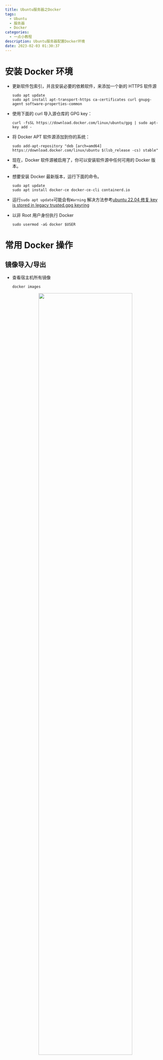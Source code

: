 ```yaml
---
title: Ubuntu服务器之Docker
tags:
  - Ubuntu
  - 服务器
  - Docker
categories:
  - 一点小教程
description: Ubuntu服务器配置Docker环境
date: 2023-02-03 01:30:37
---
```


# 安装 Docker 环境

- 更新软件包索引，并且安装必要的依赖软件，来添加一个新的 HTTPS 软件源
  ```
  sudo apt update
  sudo apt install apt-transport-https ca-certificates curl gnupg-agent software-properties-common
  ```
- 使用下面的 curl 导入源仓库的 GPG key：
  ```
  curl -fsSL https://download.docker.com/linux/ubuntu/gpg | sudo apt-key add -
  ```
- 将 Docker APT 软件源添加到你的系统：
  ```
  sudo add-apt-repository "deb [arch=amd64] https://download.docker.com/linux/ubuntu $(lsb_release -cs) stable"
  ```
- 现在，Docker 软件源被启用了，你可以安装软件源中任何可用的 Docker 版本。

- 想要安装 Docker 最新版本，运行下面的命令。
  ```
  sudo apt update
  sudo apt install docker-ce docker-ce-cli containerd.io
  ```
- 运行`sudo apt update`可能会有`Warning`
  解决方法参考[ubuntu 22.04 修复 key is stored in legacy trusted.gpg keyring](https://blog.csdn.net/jiang_huixin/article/details/127186567)
- 以非 Root 用户身份执行 Docker
  ```
  sudo usermod -aG docker $USER
  ```

# 常用 Docker 操作

## 镜像导入/导出

- 查看宿主机所有镜像

  ```
  docker images
  ```

  <div align=center><img src="https://cdn.jsdelivr.net/gh/MTChaoyi/Blog@main/source/_posts/.pic/2023-02-03-12-41-29.png" width = 80%/></div>

- 使用`save`命令，通过镜像 id 导出镜像到宿主机当前文件夹下

  ```
  docker save -o qinglong.tar whyour/qinglong:latest
  ```

  <div align=center><img src="https://cdn.jsdelivr.net/gh/MTChaoyi/Blog@main/source/_posts/.pic/2023-02-03-12-45-36.png" width = 80%/></div>

- 执行以下命令进行镜像导入
  ```
  docker load < qinglong.tar
  ```

## 更改镜像储存位置

- 默认情况下 Docker 容器的存放位置在`/var/lib/docker`目录下面
- 可以通过下面命令查看具体位置
  ```
  sudo docker info | grep "Docker Root Dir"
  ```
- 解决默认存储容量不足的情况，最直接且最有效的方法就是挂载新的分区到该目录。但是在原有系统空间不变的情况下，所以采用软链接的方式，修改镜像和容器的存放路径达到同样的目的。

  ```
  # 停掉Docker服务
  $ systemctl restart docker

  # 停掉Docker服务
  $ service docker stop
  ```

- 然后移动整个`/var/lib/docker`目录到空间不较大的目的路径。这时候启动 `Docker` 时发现存储目录依旧是 `/var/lib/docker` 目录，但是实际上是存储在数据盘 `/data/docker` 上了

  ```
  # 移动原有的内容
  $ mv /var/lib/docker /data/docker

  # 进行链接
  $ ln -sf /data/docker /var/lib/docker
  ```

# Docker 应用

## 青龙面板(自动化助手)

1. 在 dockers 官方镜像列表中拉取最新版的青龙镜像

```
docker pull whyour/qinglong:latest
```

2. 创建青龙面板容器，容器名 qinglong 文件夹名 ql 端口 5700

```
# 复制下列命令在ssh执行(先安装docker)
# 注:$PWD请修改为实际你想安装的路径
不想修改的，直接复制
docker run -dit \
  -v $PWD/ql/config:/ql/config \
  -v $PWD/ql/log:/ql/log \
  -v $PWD/ql/db:/ql/db \
  -v $PWD/ql/repo:/ql/repo \
  -v $PWD/ql/raw:/ql/raw \
  -v $PWD/ql/scripts:/ql/scripts \
  -v $PWD/ql/jbot:/ql/jbot \
  -p 5700:5700 \
  --name qinglong \
  --hostname qinglong \
  --restart unless-stopped \
  whyour/qinglong:latest
```

3. 访问 http://服务器 IP:5700 进行面板配置

4. 如果没有进入配置向导，请在 SSH 终端下执行如下命令查看账号及密码

```
docker exec -it qinglong cat /ql/config/auth.json
```

### 青龙面板基础命令

```shell
#重启青龙容器
docker restart 你的容器名

#更新青龙
docker exec -it qinglong ql update

#更新青龙并编译
docker exec -it qinglong ql restart

#拉取自定义仓库
docker exec -it qinglong ql repo https://ghproxy.com/https://github.com/whyour/hundun.git "quanx" "tokens|caiyun|didi|donate|fold|Env"

#拉取单个脚本
docker exec -it qinglong ql raw https://ghproxy.com/https://raw.githubusercontent.com/moposmall/Script/main/Me/jx_cfd.js

#删除7天前的所有日志
docker exec -it qinglong ql rmlog 7

#启动bot
docker exec -it qinglong ql bot

#导出互助码
docker exec -it qinglong ql code

#通知测试
docker exec -it qinglong notify test test

#立即执行脚本
docker exec -it qinglong task test.js now

#并行执行脚本
docker exec -it qinglong task test.js conc
```

### 部署 BiliBiliTool (B 站自动任务工具)

- [BiliBiliTool 项目地址](https://github.com/RayWangQvQ/BiliBiliToolPro)

1. 安装 dotnet 环境
   编辑青龙的 extra.sh 文件，添加如下指令：

```bash
# 安装 dotnet 环境
curl -sSL https://ghproxy.com/https://raw.githubusercontent.com/RayWangQvQ/BiliBiliToolPro/main/qinglong/ray-dotnet-install.sh | bash /dev/stdin --no-official
```

<div align=center><img src="https://cdn.jsdelivr.net/gh/MTChaoyi/Blog@main/source/_posts/.pic/2023-02-03-15-40-53.png" width = 80%/></div>

2. 重启青龙容器，或在宿主机中执行`docker exec -it qinglong bash /ql/data/config/extra.sh`，其中`qinglong`是你的容器名

3. 登录青龙面板并修改配置
青龙面板，`配置文件`页。
修改 `RepoFileExtensions="js py"` 为 `RepoFileExtensions="js py sh"`
保存配置。
<div align=center><img src="https://cdn.jsdelivr.net/gh/MTChaoyi/Blog@main/source/_posts/.pic/2023-02-03-15-49-09.png" width = 80%/></div>

4. 在青龙面板中添加拉库定时任务
   订阅管理(没提到的不要动)

```
名称：Bilibili
类型：公开仓库
链接：https://github.com/RayWangQvQ/BiliBiliToolPro.git
定时类型：crontab
定时规则：2 2 28 * *
白名单：bili_task_.+\.sh
文件后缀：sh
```

保存后，点击运行按钮，运行拉库。

5. 在青龙定时任务中，点击运行`bili扫码登录`任务，查看运行日志，扫描日志中的二维码进行登录。
登录成功后，会将 cookie 保存到青龙的环境变量中
<div align=center><img src="https://cdn.jsdelivr.net/gh/MTChaoyi/Blog@main/source/_posts/.pic/2023-02-03-15-53-06.png" width = 80%/></div>

6. 拉库时，如果服务器在国内，访问 GitHub 速度慢，可以在仓库地址前加上 `https://ghproxy.com/` 进行加速, 如：`ql repo https://ghproxy.com/https://github.com/RayWangQvQ/BiliBiliToolPro.git "bili_task_"`

7. 在`环境变量`中自定义配置

- 是否跳过执行任务
  用于特殊情况下，通过配置灵活的开启和关闭整个应用.
  | TITLE | CONTENT |
  | ---------- | -------------- |
  | 值域 | [true,false] |
  | 默认值 | false |
  | 环境变量 | `Ray_Security__IsSkipDailyTask` |
- 请求 B 站接口时头部传递的 User-Agent
  | TITLE | CONTENT |
  | ---------- | -------------- |
  | 值域 | 字符串，可以 F12 从自己的浏览器获取 |
  | 默认值 | Mozilla/5.0 (Macintosh; Intel Mac OS X 10_15_3) AppleWebKit/537.36 (KHTML, like Gecko) Chrome/87.0.4280.66 Safari/537.36 Edg/87.0.664.41 |
  | 环境变量 | `Ray_Security__UserAgent` |
- 是否开启观看视频任务
  | TITLE | CONTENT |
  | ---------- | -------------- |
  | 值域 | [true,false] |
  | 默认值 | true |
  | 环境变量 | `Ray_DailyTaskConfig__IsWatchVideo` |
- 是否开启分享视频任务
  | TITLE | CONTENT |
  | ---------- | -------------- |
  | 值域 | [true,false] |
  | 默认值 | true |
  | 环境变量 | `Ray_DailyTaskConfig__IsShareVideo` |
- 每日投币数量
  | TITLE | CONTENT |
  | ---------- | -------------- |
  | 值域 | [0,5]，为安全考虑，程序内部还会做验证，最大不能超过 5 |
  | 默认值 | 5 |
  | 环境变量 | `Ray_DailyTaskConfig__NumberOfCoins` |
- 投币时是否同时点赞
  | TITLE | CONTENT |
  | ---------- | -------------- |
  | 值域 | [true,false] |
  | 默认值 | false |
  | 环境变量 | `Ray_DailyTaskConfig__SelectLike` |
- 每月几号自动充电
  使用大会员免费赠送的 B 币券自动充电，如不使用，每个月结束会自动失效。没有 B 币券或 B 币券余额不足 2，不会进行充电。
  | TITLE | CONTENT |
  | ---------- | -------------- |
  | 值域 | [-1,31]，-1 表示不指定，默认月底最后一天；0 表示不充电 |
  | 默认值 | -1 |
  | 环境变量 | `Ray_DailyTaskConfig__DayOfAutoCharge` |
- 每月几号自动领取会员权益
  | TITLE | CONTENT |
  | ---------- | -------------- |
  | 值域 | [-1,31]，-1 表示不指定，默认每月 1 号；0 表示不领取 |
  | 默认值 | 1 |
  | 环境变量 | `Ray_DailyTaskConfig__DayOfReceiveVipPrivilege` |
- 每月几号进行直播中心银瓜子兑换硬币
  | TITLE | CONTENT |
  | ---------- | -------------- |
  | 值域 | [-1,31]，-1 表示不指定，默认每月最后一天；-2 表示每天；0 表示不进行兑换 |
  | 默认值 | -1 |
  | 环境变量 | `Ray_DailyTaskConfig__DayOfExchangeSilver2Coin` |
- Lv6 后开启硬币白嫖模式
  | TITLE | CONTENT |
  | ---------- | -------------- |
  | 值域 | [true,false]，true 表示开启，Lv6 的账号不会投币 |
  | 默认值 | false |
  | 环境变量 | `Ray_DailyTaskConfig__SaveCoinsWhenLv6` |
- 推送通知到[PushPlus](http://www.pushplus.plus/)
  | TITLE | CONTENT |
  | ---------- | -------------- |
  | 值域 | 一串字符串 |
  | 默认值 | 空 |
  | 环境变量 | `Ray_Serilog__WriteTo__9__Args__token` |

## qbittorrent (磁链下载)

1. 拉取镜像(4.4.3 以上版本可能有 bug)

```
docker pull linuxserver/qbittorrent:4.4.3
```

2. 创建对应目录并编写 Docker-Compose 文件

```
cd ~/Docker
mkdir qBittorrent #创建qbitorrent数据文件夹
cd qBittorrent
mkdir config downloads #创建配置文件目录与下载目录
vim docker-compose.yml #创建并编辑文件
```

3. vim 复制如下内容并按需修改

```
version: "2"
services:
  qbittorrent:
    image: linuxserver/qbittorrent:4.4.3
    container_name: qbittorrent
    environment:
      - PUID=1000
      - PGID=1000
      - TZ=Asia/Shanghai # 你的时区
      - UMASK_SET=022
      - WEBUI_PORT=8081 # 将此处修改成你欲使用的 WEB 管理平台端口
    volumes:
      - /home/mtchaoyi/Docker/qBittorrent/config:/config # 绝对路径请修改为自己的config文件夹
      - /home/mtchaoyi/sda1/qBittorrent:/downloads # 绝对路径请修改为自己的downloads文件夹
    ports:
      # 要使用的映射下载端口与内部下载端口，可保持默认，安装完成后在管理页面仍然可以改成其他端口。
      - 6881:6881
      - 6881:6881/udp
      # 此处WEB UI 目标端口与内部端口务必保证相同，见问题1
      - 8081:8081
    restart: unless-stopped
```

4. 执行 docker-compose

```
docker-compose up -d
```

5. 执行后，如果得法，访问`ip:web-ui-port`即可进入管理页面。默认用户名密码`admin` `adminadmin`

## bitwarden (密码管理器)

1. 拉取镜像(使用大佬改的 vaultwarden)

```
docker pull vaultwarden/server
```

2. 创建对应目录

```
cd ~/Docker
mkdir vaultwarden #创建vaultwarden数据文件夹
```

3. 按需修改执行

```
docker run -d \
--name=bitwarden_rs \
-e WEBSOCKET_ENABLED=true \
-e LOG_FILE=/data/bitwarden.log \
-p 3011:80 -p 3012:3012 \
-v ~/Docker/vaultwarden/:/data/ \
--restart=always \
vaultwarden/server:latest
```

> 注：
> --name=你想要在 docker 里面显示的名字(可选，方便后续管理)
> 80 和 3012 的设置端口不能冲突
> --restart=always 自动重启

## YesPlayMusic (高颜值的第三方网易云播放器)

> 项目地址 [qier222/YesPlayMusic](https://github.com/qier222/YesPlayMusic)

1. 克隆代码仓库

```
git clone https://github.com/qier222/YesPlayMusic.git
```

2. 进入目录

```
cd YesPlayMusic
```

3. 构建 Docker 镜像 (构建时间看服务器性能)

```
docker build -t yesplaymusic .
```

4. 启动 Docker 容器

```
docker run -d --name YesPlayMusic -p 3000:80 yesplaymusic
```

> 注：
> 构建过久或失败 可使用他人构建好的镜像

```
# 拉取镜像
docker pull fogforest/yesplaymusic

# 启动Docker容器
docker run -d --name yesplaymusic -p 3000:80 fogforest/yesplaymusic
```

## reader (阅读网页版)

> 项目地址 [hectorqin/reader](https://github.com/hectorqin/reader)

1. 下载项目里的 docker-compose.yaml

```
wget https://ghproxy.com/https://raw.githubusercontent.com/hectorqin/reader/master/docker-compose.yaml
```

2. 根据 docker-compose.yaml 里面的注释编辑所需配置

```
vim docker-compose.yaml
```

3. 启动 docker-compose

```
docker-compose up -d
```

- 书源地址 [https://legado.pages.dev](https://legado.pages.dev)
